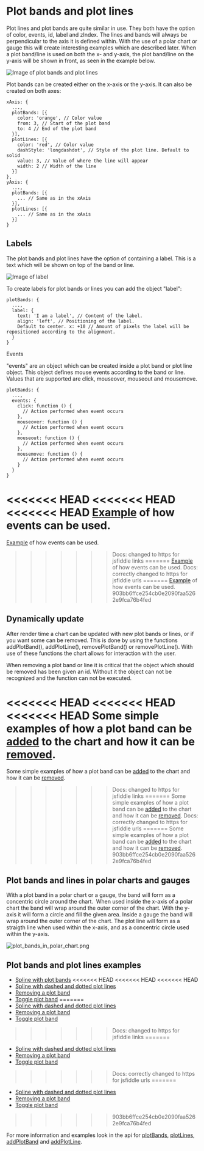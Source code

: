 Plot bands and plot lines
=========================

Plot lines and plot bands are quite similar in use. They both have the option of color, events, id, label and zIndex. The lines and bands will always be perpendicular to the axis it is defined within. With the use of a polar chart or gauge this will create interesting examples which are described later. When a plot band/line is used on both the x- and y-axis, the plot band/line on the y-axis will be shown in front, as seen in the example below. 

![Image of plot bands and plot lines](plot_bands_and_plot_lines.png)

Plot bands can be created either on the x-axis or the y-axis. It can also be created on both axes:

    
    xAxis: {
      ...,
      plotBands: [{
        color: 'orange', // Color value
        from: 3, // Start of the plot band
        to: 4 // End of the plot band
      }],
      plotLines: [{
        color: 'red', // Color value
        dashStyle: 'longdashdot', // Style of the plot line. Default to solid
        value: 3, // Value of where the line will appear
        width: 2 // Width of the line    
      }]
    },
    yAxis: {
      ...,
      plotBands: [{
        ... // Same as in the xAxis
      }],
      plotLines: [{
        ... // Same as in the xAxis
      }]
    }

Labels
------

The plot bands and plot lines have the option of containing a label. This is a text which will be shown on top of the band or line.

![Image of label](labels_in_plot_bands_and_lines.png)

To create labels for plot bands or lines you can add the object "label":

    
    plotBands: {
      ...,
      label: { 
        text: 'I am a label', // Content of the label. 
        align: 'left', // Positioning of the label. 
        Default to center. x: +10 // Amount of pixels the label will be repositioned according to the alignment. 
      }
    }

Events

"events" are an object which can be created inside a plot band or plot line object. This object defines mouse events according to the band or line. Values that are supported are click, mouseover, mouseout and mousemove.

    
    plotBands: {
      ...,
      events: {
        click: function () {
          // Action performed when event occurs
        },
        mouseover: function () {
          // Action performed when event occurs
        },
        mouseout: function () {
          // Action performed when event occurs
        },
        mousemove: function () {
          // Action performed when event occurs
        }
      }
    }

<<<<<<< HEAD
<<<<<<< HEAD
<<<<<<< HEAD
[Example](https://jsfiddle.net/gh/get/jquery/1.7.2/highslide-software/highcharts.com/tree/master/samples/highcharts/xaxis/plotbands-events/) of how events can be used.
=======
[Example](https://jsfiddlefiddle.net/gh/get/jquery/1.7.2/highslide-software/highcharts.com/tree/master/samples/highcharts/xaxis/plotbands-events/) of how events can be used.
>>>>>>> Docs: changed to https for jsfiddle links
=======
[Example](https://jsfiddle.net/gh/get/jquery/1.7.2/highslide-software/highcharts.com/tree/master/samples/highcharts/xaxis/plotbands-events/) of how events can be used.
>>>>>>> Docs: correctly changed to https for jsfiddle urls
=======
[Example](https://jsfiddle.net/gh/get/jquery/1.7.2/highslide-software/highcharts.com/tree/master/samples/highcharts/xaxis/plotbands-events/) of how events can be used.
>>>>>>> 903bb6ffce254cb0e2090faa5262e9fca76b4fed

Dynamically update
------------------

After render time a chart can be updated with new plot bands or lines, or if you want some can be removed. This is done by using the functions addPlotBand(), addPlotLine(), removePlotBand() or removePlotLine(). With use of these functions the chart allows for interaction with the user. 

When removing a plot band or line it is critical that the object which should be removed has been given an id. Without it the object can not be recognized and the function can not be executed.

<<<<<<< HEAD
<<<<<<< HEAD
<<<<<<< HEAD
Some simple examples of how a plot band can be [added](https://jsfiddle.net/gh/get/jquery/1.7.2/highslide-software/highcharts.com/tree/master/samples/highcharts/members/axis-addplotband/) to the chart and how it can be [removed](https://jsfiddle.net/gh/get/jquery/1.7.2/highslide-software/highcharts.com/tree/master/samples/highcharts/xaxis/plotbands-id/).
=======
Some simple examples of how a plot band can be [added](https://jsfiddlefiddle.net/gh/get/jquery/1.7.2/highslide-software/highcharts.com/tree/master/samples/highcharts/members/axis-addplotband/) to the chart and how it can be [removed](https://jsfiddlefiddle.net/gh/get/jquery/1.7.2/highslide-software/highcharts.com/tree/master/samples/highcharts/xaxis/plotbands-id/).
>>>>>>> Docs: changed to https for jsfiddle links
=======
Some simple examples of how a plot band can be [added](https://jsfiddle.net/gh/get/jquery/1.7.2/highslide-software/highcharts.com/tree/master/samples/highcharts/members/axis-addplotband/) to the chart and how it can be [removed](https://jsfiddle.net/gh/get/jquery/1.7.2/highslide-software/highcharts.com/tree/master/samples/highcharts/xaxis/plotbands-id/).
>>>>>>> Docs: correctly changed to https for jsfiddle urls
=======
Some simple examples of how a plot band can be [added](https://jsfiddle.net/gh/get/jquery/1.7.2/highslide-software/highcharts.com/tree/master/samples/highcharts/members/axis-addplotband/) to the chart and how it can be [removed](https://jsfiddle.net/gh/get/jquery/1.7.2/highslide-software/highcharts.com/tree/master/samples/highcharts/xaxis/plotbands-id/).
>>>>>>> 903bb6ffce254cb0e2090faa5262e9fca76b4fed

Plot bands and lines in polar charts and gauges
-----------------------------------------------

With a plot band in a polar chart or a gauge, the band will form as a concentric circle around the chart.  When used inside the x-axis of a polar chart the band will wrap around the outer corner of the chart. With the y-axis it will form a circle and fill the given area. Inside a gauge the band will wrap around the outer corner of the chart. The plot line will form as a straigth line when used within the x-axis, and as a concentric circle used within the y-axis.

![plot_bands_in_polar_chart.png](plot_bands_in_polar_chart.png)

Plot bands and plot lines examples
----------------------------------

*   [Spline with plot bands](demo/spline-plot-bands)
<<<<<<< HEAD
<<<<<<< HEAD
<<<<<<< HEAD
*   [Spline with dashed and dotted plot lines](https://jsfiddle.net/gh/get/jquery/1.7.2/highslide-software/highcharts.com/tree/master/samples/highcharts/xaxis/plotlines-dashstyle/)
*   [Removing a plot band](https://jsfiddle.net/gh/get/jquery/1.7.2/highslide-software/highcharts.com/tree/master/samples/highcharts/xaxis/plotbands-id/)
*   [Toggle plot band](https://jsfiddle.net/gh/get/jquery/1.7.2/highslide-software/highcharts.com/tree/master/samples/highcharts/members/axis-addplotband/)
=======
*   [Spline with dashed and dotted plot lines](https://jsfiddlefiddle.net/gh/get/jquery/1.7.2/highslide-software/highcharts.com/tree/master/samples/highcharts/xaxis/plotlines-dashstyle/)
*   [Removing a plot band](https://jsfiddlefiddle.net/gh/get/jquery/1.7.2/highslide-software/highcharts.com/tree/master/samples/highcharts/xaxis/plotbands-id/)
*   [Toggle plot band](https://jsfiddlefiddle.net/gh/get/jquery/1.7.2/highslide-software/highcharts.com/tree/master/samples/highcharts/members/axis-addplotband/)
>>>>>>> Docs: changed to https for jsfiddle links
=======
*   [Spline with dashed and dotted plot lines](https://jsfiddle.net/gh/get/jquery/1.7.2/highslide-software/highcharts.com/tree/master/samples/highcharts/xaxis/plotlines-dashstyle/)
*   [Removing a plot band](https://jsfiddle.net/gh/get/jquery/1.7.2/highslide-software/highcharts.com/tree/master/samples/highcharts/xaxis/plotbands-id/)
*   [Toggle plot band](https://jsfiddle.net/gh/get/jquery/1.7.2/highslide-software/highcharts.com/tree/master/samples/highcharts/members/axis-addplotband/)
>>>>>>> Docs: correctly changed to https for jsfiddle urls
=======
*   [Spline with dashed and dotted plot lines](https://jsfiddle.net/gh/get/jquery/1.7.2/highslide-software/highcharts.com/tree/master/samples/highcharts/xaxis/plotlines-dashstyle/)
*   [Removing a plot band](https://jsfiddle.net/gh/get/jquery/1.7.2/highslide-software/highcharts.com/tree/master/samples/highcharts/xaxis/plotbands-id/)
*   [Toggle plot band](https://jsfiddle.net/gh/get/jquery/1.7.2/highslide-software/highcharts.com/tree/master/samples/highcharts/members/axis-addplotband/)
>>>>>>> 903bb6ffce254cb0e2090faa5262e9fca76b4fed

For more information and examples look in the api for [plotBands](https://api.highcharts.com/highcharts/xAxis.plotBands), [plotLines](https://api.highcharts.com/highcharts/xAxis.plotLines), [addPlotBand](https://api.highcharts.com/highcharts/Axis.addPlotBand) and [addPlotLine](https://api.highcharts.com/highcharts/Axis.addPlotLine).